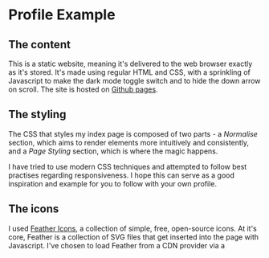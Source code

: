 # Profile Example

## The content

This is a static website, meaning it's delivered to the web browser exactly as it's stored. It's made using regular HTML and CSS, with a sprinkling of Javascript to make the dark mode toggle switch and to hide the down arrow on scroll. The site is hosted on [Github pages](https://github.com/benschem/profile).

## The styling

The CSS that styles my index page is composed of two parts - a _Normalise_ section, which aims to render elements more intuitively and consistently, and a _Page Styling_ section, which is where the magic happens.

I have tried to use modern CSS techniques and attempted to follow best practises regarding responsiveness. I hope this can serve as a good inspiration and example for you to follow with your own profile.

## The icons

I used [Feather Icons](https://feathericons.com/), a collection of simple, free, open-source icons. At it's core, Feather is a collection of SVG files that get inserted into the page with Javascript. I've chosen to load Feather from a CDN provider via a <script> tag in the head of my HTML.

## The images

The images are all AI generated using [Bing Image Creator](https://www.bing.com/images/create) and [Adobe Firefly](https://www.adobe.com/au/products/firefly/features/text-to-image.html). I used [Photopea](https://www.photopea.com/) to resize the images and convert them to .webp to make the filesizes as small as possible so they load faster.

## What are all those other files?

- **CNAME** - A Canonical Name record is a type of resource record in the Domain Name System (DNS) that maps one domain name to another. This allows me to use another domain name that I own - [benschem.dev](https://benschem.dev) - instead of the free Github Pages domain name [github.io/benschem/profile](https://github.io/benschem/profile).
- **.gitignore** - This file tells Git which files and folders to ignore when committing. I've told it to ignore the file `.DS_Store`, which is a macOS file that stores custom attributes of its containing folder, such as folder view options, icon positions, and other visual information. The name is an abbreviation of Desktop Services Store.
- **robots.txt** - A robots.txt file tells search engine crawlers which URLs the crawler can access on your site.
- **sitemap.xml** - An XML sitemap is a file that tells search engines which URLs on your website should be indexed.
- **404.html** - This is a custom error page shown when the requested URL could not be found. 404 is a HTTP status code that indicates that the browser was able to communicate with the server, but the server could not find what was requested.
- **favicon.ico** - This is a small image that is shown in browser tabs and bookmarks.
